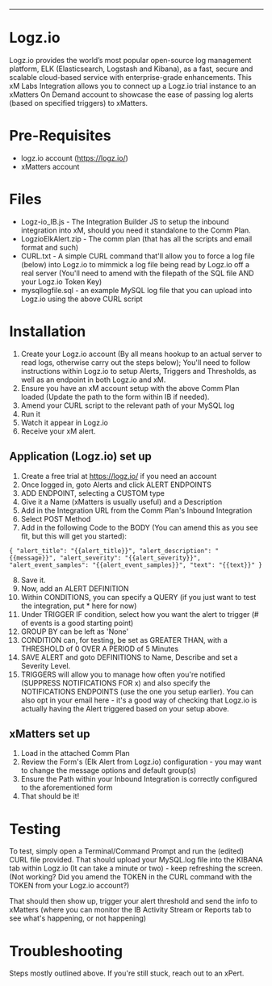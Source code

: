 
---

# Logz.io
Logz.io provides the world’s most popular open-source log management platform, ELK (Elasticsearch, Logstash and Kibana), as a fast, secure and scalable cloud-based service with enterprise-grade enhancements. This xM Labs Integration allows you to connect up a Logz.io trial instance to an xMatters On Demand account to showcase the ease of passing log alerts (based on specified triggers) to xMatters. 

# Pre-Requisites
* logz.io account (https://logz.io/)
* xMatters account

# Files
* Logz-io_IB.js - The Integration Builder JS to setup the inbound integration into xM, should you need it standalone to the Comm Plan.
* LogzioElkAlert.zip - The comm plan (that has all the scripts and email format and such)
* CURL.txt - A simple CURL command that'll allow you to force a log file (below) into Logz.io to mimmick a log file being read by Logz.io off a real server (You'll need to amend with the filepath of the SQL file AND your Logz.io Token Key)
* mysqllogfile.sql - an example MySQL log file that you can upload into Logz.io using the above CURL script

# Installation
1. Create your Logz.io account (By all means hookup to an actual server to read logs, otherwise carry out the steps below); You'll need to follow instructions within Logz.io to setup Alerts, Triggers and Thresholds, as well as an endpoint in both Logz.io and xM. 
2. Ensure you have an xM account setup with the above Comm Plan loaded (Update the path to the form within IB if needed). 
3. Amend your CURL script to the relevant path of your MySQL log
4. Run it
5. Watch it appear in Logz.io
6. Receive your xM alert.

## Application (Logz.io) set up

1. Create a free trial at https://logz.io/ if you need an account
2. Once logged in, goto Alerts and click ALERT ENDPOINTS
3. ADD ENDPOINT, selecting a CUSTOM type
4. Give it a Name (xMatters is usually useful) and a Description
5. Add in the Integration URL from the Comm Plan's Inbound Integration
6. Select POST Method
7. Add in the following Code to the BODY (You can amend this as you see fit, but this will get you started):

``
{
  "alert_title": "{{alert_title}}",
  "alert_description": "{{message}}",
  "alert_severity": "{{alert_severity}}",
  "alert_event_samples": "{{alert_event_samples}}",
  "text": "{{text}}"
}
``

8. Save it.
9. Now, add an ALERT DEFINITION
10. Within CONDITIONS, you can specify a QUERY (if you just want to test the integration, put * here for now)
11. Under TRIGGER IF condition, select how you want the alert to trigger (# of events is a good starting point)
12. GROUP BY can be left as 'None'
13. CONDITION can, for testing, be set as GREATER THAN, with a THRESHOLD of 0 OVER A PERIOD of 5 Minutes
14. SAVE ALERT and goto DEFINITIONS to Name, Describe and set a Severity Level. 
15. TRIGGERS will allow you to manage how often you're notified (SUPPRESS NOTIFICATIONS FOR x) and also specify the NOTIFICATIONS ENDPOINTS (use the one you setup earlier). You can also opt in your email here - it's a good way of checking that Logz.io is actually having the Alert triggered based on your setup above. 
   
## xMatters set up

1. Load in the attached Comm Plan
2. Review the Form's (Elk Alert from Logz.io) configuration - you may want to change the message options and default group(s)
3. Ensure the Path within your Inbound Integration is correctly configured to the aforementioned form
4. That should be it!

# Testing
To test, simply open a Terminal/Command Prompt and run the (edited) CURL file provided. That should upload your MySQL.log file into the KIBANA tab within Logz.io (It can take a minute or two) - keep refreshing the screen. 
(Not working? Did you amend the TOKEN in the CURL command with the TOKEN from your Logz.io account?)

That should then show up, trigger your alert threshold and send the info to xMatters (where you can monitor the IB Activity Stream or Reports tab to see what's happening, or not happening)

# Troubleshooting
Steps mostly outlined above. If you're still stuck, reach out to an xPert. 